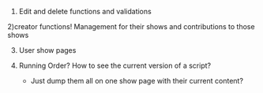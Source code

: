 1) Edit and delete functions and validations

2)creator functions! Management for their shows and contributions to those shows

3) User show pages

4) Running Order? How to see the current version of a script?
    - Just dump them all on one show page with their current content?

